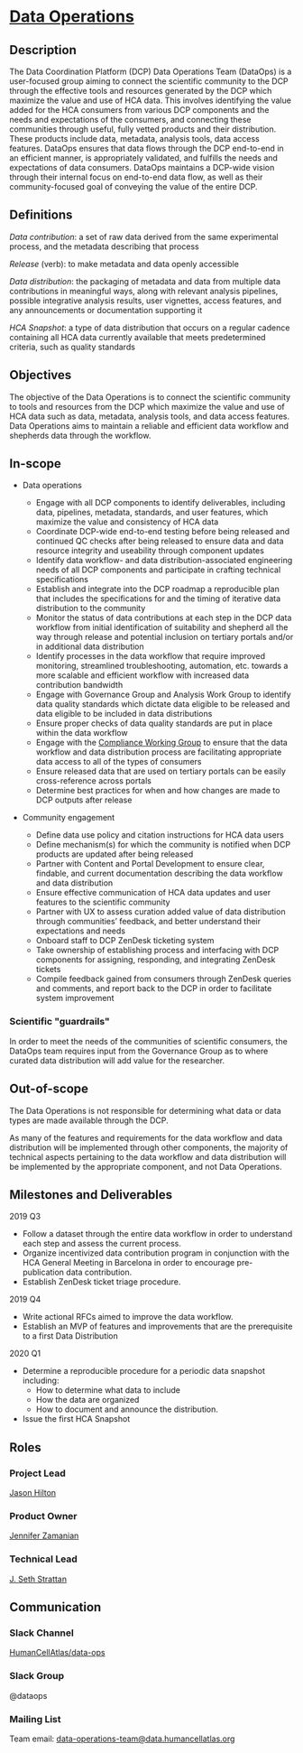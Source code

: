 # [Data Operations](mailto:data-operations-team@data.humancellatlas.org)


## Description

The Data Coordination Platform (DCP) Data Operations Team (DataOps) is a user-focused group aiming to connect the scientific community to the DCP through the effective tools and resources generated by the DCP which maximize the value and use of HCA data. This involves identifying the value added for the HCA consumers from various DCP components and the needs and expectations of the consumers, and connecting these communities through useful, fully vetted products and their distribution. These products include data, metadata, analysis tools, data access features. DataOps ensures that data flows through the DCP end-to-end in an efficient manner, is appropriately validated, and fulfills the needs and expectations of data consumers. DataOps maintains a DCP-wide vision through their internal focus on end-to-end data flow, as well as their community-focused goal of conveying the value of the entire DCP.

## Definitions

*Data contribution*: a set of raw data derived from the same experimental process, and the metadata describing that process

*Release* (verb): to make metadata and data openly accessible

*Data distribution*: the packaging of metadata and data from multiple data contributions in meaningful ways, along with relevant analysis pipelines, possible integrative analysis results, user vignettes, access features, and any announcements or documentation supporting it

*HCA Snapshot*: a type of data distribution that occurs on a regular cadence containing all HCA data currently available that meets predetermined criteria, such as quality standards

## Objectives

The objective of the Data Operations is to connect the scientific community to tools and resources from the DCP which maximize the value and use of HCA data such as data, metadata, analysis tools, and data access features. Data Operations aims to maintain a reliable and efficient data workflow and shepherds data through the workflow.

## In-scope

- Data operations
  - Engage with all DCP components to identify deliverables, including data, pipelines, metadata, standards, and user features, which maximize the value and consistency of HCA data
  - Coordinate DCP-wide end-to-end testing before being released and continued QC checks after being released to ensure data and data resource integrity and useability through component updates
  - Identify data workflow- and data distribution-associated engineering needs of all DCP components and participate in crafting technical specifications
  - Establish and integrate into the DCP roadmap a reproducible plan that includes the specifications for and the timing of iterative data distribution to the community
  - Monitor the status of data contributions at each step in the DCP data workflow from initial identification of suitability and shepherd all the way through release and potential inclusion on tertiary portals and/or in additional data distribution
  - Identify processes in the data workflow that require improved monitoring, streamlined troubleshooting, automation, etc. towards a more scalable and efficient workflow with increased data contribution bandwidth
  - Engage with Governance Group and Analysis Work Group to identify data quality standards which dictate data eligible to be released and data eligible to be included in data distributions
  - Ensure proper checks of data quality standards are put in place within the data workflow
  - Engage with the [Compliance Working Group](https://github.com/HumanCellAtlas/dcp-community/blob/master/charters/Compliance-WG/charter.md) to ensure that the data workflow and data distribution process are facilitating appropriate data access to all of the types of consumers
  - Ensure released data that are used on tertiary portals can be easily cross-reference across portals
  - Determine best practices for when and how changes are made to DCP outputs after release

- Community engagement
  - Define data use policy and citation instructions for HCA data users
  - Define mechanism(s) for which the community is notified when DCP products are updated after being released
  - Partner with Content and Portal Development to ensure clear, findable, and current documentation describing the data workflow and data distribution
  - Ensure effective communication of HCA data updates and user features to the scientific community
  - Partner with UX to assess curation added value of data distribution through communities’ feedback, and better understand their expectations and needs
  - Onboard staff to DCP ZenDesk ticketing system
  - Take ownership of establishing process and interfacing with DCP components for assigning, responding, and integrating ZenDesk tickets
  - Compile feedback gained from consumers through ZenDesk queries and comments, and report back to the DCP in order to facilitate system improvement 


### Scientific "guardrails"

In order to meet the needs of the communities of scientific consumers, the DataOps team requires input from the Governance Group as to where curated data distribution will add value for the researcher.

## Out-of-scope

The Data Operations is not responsible for determining what data or data types are made available through the DCP.

As many of the features and requirements for the data workflow and data distribution will be implemented through other components, the majority of technical aspects pertaining to the data workflow and data distribution will be implemented by the appropriate component, and not Data Operations.

## Milestones and Deliverables

2019 Q3
- Follow a dataset through the entire data workflow in order to understand each step and assess the current process. 
- Organize incentivized data contribution program in conjunction with the HCA General Meeting in Barcelona in order to encourage pre-publication data contribution. 
- Establish ZenDesk ticket triage procedure.

2019 Q4
- Write actional RFCs aimed to improve the data workflow.
- Establish an MVP of features and improvements that are the prerequisite to a first Data Distribution

2020 Q1
- Determine a reproducible procedure for a periodic data snapshot including:
  - How to determine what data to include
  - How the data are organized
  - How to document and announce the distribution.
- Issue the first HCA Snapshot


## Roles

### Project Lead

[Jason Hilton](mailto:jahilton@stanford.edu)

### Product Owner

[Jennifer Zamanian](mailto:jlz@stanford.edu)

### Technical Lead

[J. Seth Strattan](mailto:jseth@stanford.edu)

## Communication
### Slack Channel
[HumanCellAtlas/data-ops](https://humancellatlas.slack.com/messages/data-ops)

### Slack Group
@dataops

### Mailing List
Team email: data-operations-team@data.humancellatlas.org
